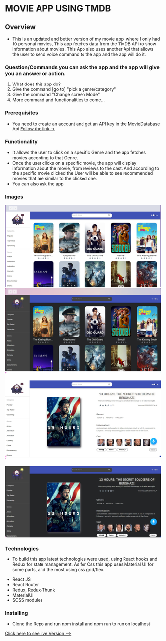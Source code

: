 # MOVIE APP USING TMDB

## Overview
* This is an updated and better version of my movie app, where I only had 10 personal movies, This app fetches data from the TMDB API to show information about movies. This App also uses another Api that allows the user to send voice command to the app and the app will do it. 

### Question/Commands you can ask the app and the app will give you an answer or action.

1. What does this app do?
2. Give the command [go to] "pick a genre/category"
3. Give the command "Change screen Mode" 
4. More command and functionalities to come... 

### Prerequisites
* You need to create an account and get an API key in the MovieDatabase Api [Follow the link -> ](https://developers.themoviedb.org/3)

### Functionality

* It allows the user to click on a specific Genre and the app fetches movies according to that Genre. 
* Once the user clicks on a specific movie, the app will display information about the movie, from reviews to the cast. And according to the specific movie clicked the User will be able to see recommended movies that are similar to the clicked one. 
* You can also ask the app 

### Images
![Image](src/Img/darkmode.png)
![Image](src/Img/lightmode.png )
![Image](src/Img/infolight.png )
![Image](src/Img/infodark.png )

### Technologies
* To build this app latest technologies were used, using React hooks and Redux for state management. As for Css this app uses Material UI for some parts, and the most using css grid/flex. 

- React JS
- React Router
- Redux, Redux-Thunk
- MaterialUI
- SCSS modules


### Installing 
* Clone the Repo and run npm install and npm run to run on localhost

[Click here to see live Version --> ](https://newmovies.netlify.app)
